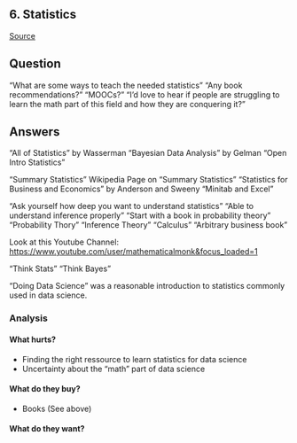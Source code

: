 ## 6. Statistics

[Source](https://www.reddit.com/r/datascience/comments/45nccj/statistics/)

## Question
“What are some ways to teach the needed statistics”
“Any book recommendations?”
“MOOCs?”
“I’d love to hear if people are struggling to learn the math part of this field and how they are conquering it?”

## Answers
“All of Statistics” by Wasserman
“Bayesian Data Analysis” by Gelman
“Open Intro Statistics”

“Summary Statistics”
Wikipedia Page on “Summary Statistics”
“Statistics for Business and Economics” by Anderson and Sweeny
“Minitab and Excel”

“Ask yourself how deep you want to understand statistics”
“Able to understand inference properly”
“Start with a book  in probability theory”
“Probability Thory”
“Inference Theory”
“Calculus”
“Arbitrary business book”

Look at this Youtube Channel: https://www.youtube.com/user/mathematicalmonk&focus_loaded=1

“Think Stats”
“Think Bayes”

“Doing Data Science” was a reasonable introduction to statistics commonly used in data science.


### Analysis
#### What hurts?
- Finding the right ressource to learn statistics for data science
- Uncertainty about the “math” part of data science

#### What do they buy?
- Books (See above)
#### What do they want?
